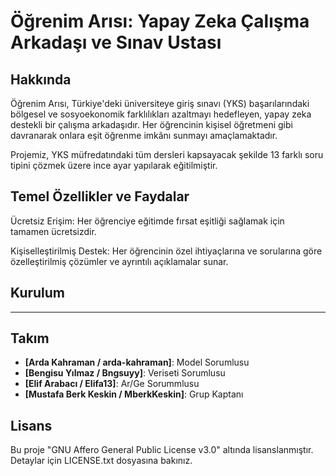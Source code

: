 # Öğrenim Arısı: Yapay Zeka Çalışma Arkadaşı ve Sınav Ustası

## Hakkında

Öğrenim Arısı, Türkiye'deki üniversiteye giriş sınavı (YKS) başarılarındaki bölgesel ve sosyoekonomik farklılıkları azaltmayı hedefleyen, yapay zeka destekli bir çalışma arkadaşıdır. Her öğrencinin kişisel öğretmeni gibi davranarak onlara eşit öğrenme imkânı sunmayı amaçlamaktadır.

Projemiz, YKS müfredatındaki tüm dersleri kapsayacak şekilde 13 farklı soru tipini çözmek üzere ince ayar yapılarak eğitilmiştir.

## Temel Özellikler ve Faydalar

Ücretsiz Erişim: Her öğrenciye eğitimde fırsat eşitliği sağlamak için tamamen ücretsizdir.

Kişiselleştirilmiş Destek: Her öğrencinin özel ihtiyaçlarına ve sorularına göre özelleştirilmiş çözümler ve ayrıntılı açıklamalar sunar.

## Kurulum

---

## Takım

*   **[Arda Kahraman / arda-kahraman]**: Model Sorumlusu
*   **[Bengisu Yılmaz / Bngsuyy]**: Veriseti Sorumlusu
*   **[Elif Arabacı / Elifa13]**: Ar/Ge Sorummlusu
*   **[Mustafa Berk Keskin / MberkKeskin]**: Grup Kaptanı

## Lisans

Bu proje "GNU Affero General Public License v3.0" altında lisanslanmıştır. Detaylar için LICENSE.txt dosyasına bakınız.
